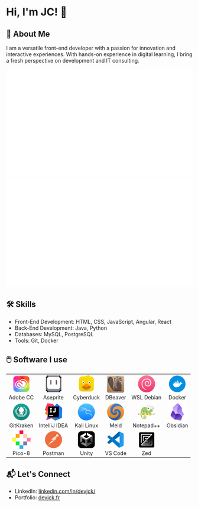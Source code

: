 # Hi, I'm JC! 👋

## 🚀 About Me
I am a versatile front-end developer with a passion for innovation and interactive experiences. With hands-on experience in digital learning, I bring a fresh perspective on development and IT consulting.

![](https://raw.githubusercontent.com/realjck/github-stats/master/generated/languages.svg#gh-dark-mode-only)
![](https://raw.githubusercontent.com/realjck/github-stats/master/generated/languages.svg#gh-light-mode-only)

## 🛠️ Skills

- Front-End Development: HTML, CSS, JavaScript, Angular, React
- Back-End Development: Java, Python
- Databases: MySQL, PostgreSQL
- Tools: Git, Docker

## 🖱️ Software I use

<table>
  <tr>
    <td align="center">
      <a href="https://www.adobe.com/creativecloud.html">
        <img src="icons/adobe.png" width="50">
      </a><br>Adobe CC
    </td>
    <td align="center">
      <a href="https://www.aseprite.org/">
        <img src="icons/aseprite.png" width="50">
      </a><br>Aseprite
    </td>
    <td align="center">
      <a href="https://cyberduck.io/">
        <img src="icons/cyberduck.png" width="50">
      </a><br>Cyberduck
    </td>
    <td align="center">
      <a href="https://dbeaver.io/">
        <img src="icons/dbeaver.png" width="50">
      </a><br>DBeaver
    </td>
    <td align="center">
      <a href="https://www.debian.org/">
        <img src="icons/debian.png" width="50">
      </a><br>WSL Debian
    </td>
    <td align="center">
      <a href="https://www.docker.com/">
        <img src="icons/docker.png" width="50">
      </a><br>Docker
    </td>
  </tr>
  <tr>
    <td align="center">
      <a href="https://www.gitkraken.com/">
        <img src="icons/gitkraken.png" width="50">
      </a><br>GitKraken
    </td>
    <td align="center">
      <a href="https://www.jetbrains.com/idea/">
        <img src="icons/intellij.png" width="50">
      </a><br>IntelliJ IDEA
    </td>
    <td align="center">
      <a href="https://www.kali.org/">
        <img src="icons/kali.png" width="50">
      </a><br>Kali Linux
    </td>
    <td align="center">
      <a href="https://meldmerge.org/">
        <img src="icons/meld.png" width="50">
      </a><br>Meld
    </td>
    <td align="center">
      <a href="https://notepad-plus-plus.org/">
        <img src="icons/notepad++.png" width="50">
      </a><br>Notepad++
    </td>
    <td align="center">
      <a href="https://obsidian.md/">
        <img src="icons/obsidian.png" width="50">
      </a><br>Obsidian
    </td>
  </tr>
  <tr>
    <td align="center">
      <a href="https://www.lexaloffle.com/pico-8.php">
        <img src="icons/pico8.png" width="50">
      </a><br>Pico-8
    </td>
    <td align="center">
      <a href="https://www.postman.com/">
        <img src="icons/postman.png" width="50">
      </a><br>Postman
    </td>
    <td align="center">
      <a href="https://unity.com/">
        <img src="icons/unity.png" width="50">
      </a><br>Unity
    </td>
    <td align="center">
      <a href="https://code.visualstudio.com/">
        <img src="icons/vscode.png" width="50">
      </a><br>VS Code
    </td>
    <td align="center">
      <a href="https://zed.dev/">
        <img src="icons/zed.png" width="50">
      </a><br>Zed
    </td>
  </tr>
</table>

## 📬 Let's Connect

- LinkedIn: [linkedin.com/in/devjck/](https://www.linkedin.com/in/devjck/)
- Portfolio: [devjck.fr](https://devjck.fr)